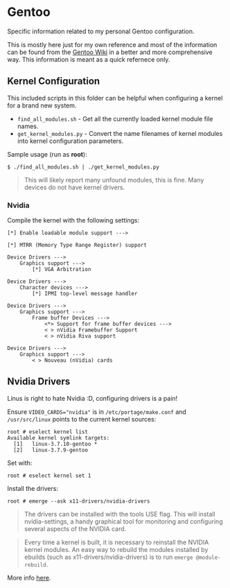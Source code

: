 # Gentoo

Specific information related to my personal Gentoo configuration.

This is mostly here just for my own reference and most of the information can be
found from the [Gentoo Wiki](https://wiki.gentoo.org/) in a better and more
comprehensive way. This information is meant as a quick refernece only.

## Kernel Configuration

This included scripts in this folder can be helpful
when configuring a kernel for a brand new system.

- `find_all_modules.sh` - Get all the currently loaded kernel module file names.
- `get_kernel_modules.py` - Convert the name filenames of kernel modules into
  kernel configuration parameters.

Sample usage (run as **root**):

    $ ./find_all_modules.sh | ./get_kernel_modules.py

> This will likely report many unfound modules, this is fine. Many devices do not have kernel drivers.

### Nvidia

Compile the kernel with the following settings:

    [*] Enable loadable module support --->

    [*] MTRR (Memory Type Range Register) support

    Device Drivers --->
        Graphics support --->
            [*] VGA Arbitration

    Device Drivers --->
        Character devices --->
            [*] IPMI top-level message handler

    Device Drivers --->
        Graphics support --->
            Frame buffer Devices --->
                <*> Support for frame buffer devices --->
                < > nVidia Framebuffer Support
                < > nVidia Riva support

    Device Drivers --->
        Graphics support --->
            < > Nouveau (nVidia) cards

## Nvidia Drivers

Linus is right to hate Nvidia :D, configuring drivers is a pain!

Ensure `VIDEO_CARDS="nvidia"` is in `/etc/portage/make.conf` and `/usr/src/linux` points to the current kernel sources:

    root # eselect kernel list
    Available kernel symlink targets:
      [1]   linux-3.7.10-gentoo *
      [2]   linux-3.7.9-gentoo

Set with:

    root # eselect kernel set 1

Install the drivers:

    root # emerge --ask x11-drivers/nvidia-drivers

> The drivers can be installed with the tools USE flag. This will install nvidia-settings,
> a handy graphical tool for monitoring and configuring several
> aspects of the NVIDIA card.

> Every time a kernel is built, it is necessary to reinstall the NVIDIA kernel modules.
> An easy way to rebuild the modules installed by ebuilds (such as x11-drivers/nvidia-drivers)
> is to run `emerge @module-rebuild`.

More info [here](https://wiki.gentoo.org/wiki/NVIDIA/nvidia-drivers).
